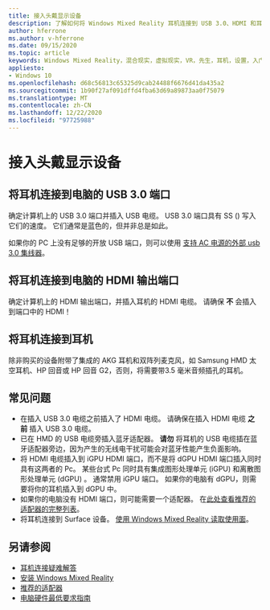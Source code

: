 ```yaml
---
title: 接入头戴显示设备
description: 了解如何将 Windows Mixed Reality 耳机连接到 USB 3.0、HDMI 和耳机。
author: hferrone
ms.author: v-hferrone
ms.date: 09/15/2020
ms.topic: article
keywords: Windows Mixed Reality，混合现实，虚拟现实，VR，先生，耳机，设置，入门
appliesto:
- Windows 10
ms.openlocfilehash: d68c56813c65325d9cab24488f6676d41da435a2
ms.sourcegitcommit: 1b90f27af091dffd4fba63d69a89873aa0f75079
ms.translationtype: MT
ms.contentlocale: zh-CN
ms.lasthandoff: 12/22/2020
ms.locfileid: "97725988"
---
```

# <a name="plug-in-your-headset"></a>接入头戴显示设备

## <a name="connect-your-headset-to-your-pcs-usb-30-port"></a>将耳机连接到电脑的 USB 3.0 端口

确定计算机上的 USB 3.0 端口并插入 USB 电缆。 USB 3.0 端口具有 SS () 写入它们的速度。 它们通常是蓝色的，但并非总是如此。

如果你的 PC 上没有足够的开放 USB 端口，则可以使用 [支持 AC 电源的外部 usb 3.0 集线器](recommended-adapters-for-windows-mixed-reality-capable-pcs.md#using-external-usb-30-hubs-with-windows-mixed-reality-headsets)。

## <a name="connect-your-headset-to-your-pcs-hdmi-out-port"></a>将耳机连接到电脑的 HDMI 输出端口

确定计算机上的 HDMI 输出端口，并插入耳机的 HDMI 电缆。 请确保 **不** 会插入到端口中的 HDMI！

## <a name="connect-headphones-to-your-headset"></a>将耳机连接到耳机

除非购买的设备附带了集成的 AKG 耳机和双阵列麦克风，如 Samsung HMD 太空耳机、HP 回音或 HP 回音 G2，否则，将需要带3.5 毫米音频插孔的耳机。

## <a name="common-issues"></a>常见问题

* 在插入 USB 3.0 电缆之前插入了 HDMI 电缆。  请确保在插入 HDMI 电缆 **之前** 插入 USB 3.0 电缆。
* 已在 HMD 的 USB 电缆旁插入蓝牙适配器。 **请勿** 将耳机的 USB 电缆插在蓝牙适配器旁边，因为产生的无线电干扰可能会对蓝牙性能产生负面影响。
* 将 HDMI 电缆插入到 iGPU HDMI 端口，而不是将 dGPU HDMI 端口插入同时具有这两者的 Pc。 某些台式 Pc 同时具有集成图形处理单元 (iGPU) 和离散图形处理单元 (dGPU) 。 通常禁用 iGPU 端口。 如果你的电脑有 dGPU，则需要将你的耳机插入到 dGPU 中。  
* 如果你的电脑没有 HDMI 端口，则可能需要一个适配器。 在[此处查看推荐的适配器的完整列表](recommended-adapters-for-windows-mixed-reality-capable-pcs.md)。
* 将耳机连接到 Surface 设备。 [使用 Windows Mixed Reality 读取使用面](windows-mixed-reality-minimum-pc-hardware-compatibility-guidelines.md#windows-mixed-reality-and-surface)。

## <a name="see-also"></a>另请参阅

* [耳机连接疑难解答](headset-connectivity.md)
* [安装 Windows Mixed Reality](install-windows-mixed-reality.md)
* [推荐的适配器](recommended-adapters-for-windows-mixed-reality-capable-pcs.md)
* [电脑硬件最低要求指南](windows-mixed-reality-minimum-pc-hardware-compatibility-guidelines.md)
